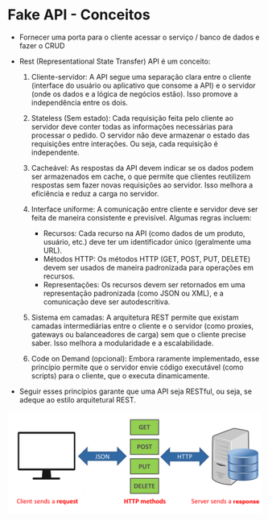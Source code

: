 # Fake API - Conceitos

- Fornecer uma porta para o cliente acessar o serviço / banco de dados e fazer o CRUD
- Rest (Representational State Transfer) API é um conceito:
    1. Cliente-servidor: A API segue uma separação clara entre o cliente (interface do usuário ou aplicativo que consome a API) e o servidor (onde os dados e a lógica de negócios estão). Isso promove a independência entre os dois.
    
    2. Stateless (Sem estado): Cada requisição feita pelo cliente ao servidor deve conter todas as informações necessárias para processar o pedido. O servidor não deve armazenar o estado das requisições entre interações. Ou seja, cada requisição é independente.

    3. Cacheável: As respostas da API devem indicar se os dados podem ser armazenados em cache, o que permite que clientes reutilizem respostas sem fazer novas requisições ao servidor. Isso melhora a eficiência e reduz a carga no servidor.

    4. Interface uniforme: A comunicação entre cliente e servidor deve ser feita de maneira consistente e previsível. Algumas regras incluem:

        - Recursos: Cada recurso na API (como dados de um produto, usuário, etc.) deve ter um identificador único (geralmente uma URL).
        - Métodos HTTP: Os métodos HTTP (GET, POST, PUT, DELETE) devem ser usados de maneira padronizada para operações em recursos.
        - Representações: Os recursos devem ser retornados em uma representação padronizada (como JSON ou XML), e a comunicação deve ser autodescritiva.

    5. Sistema em camadas: A arquitetura REST permite que existam camadas intermediárias entre o cliente e o servidor (como proxies, gateways ou balanceadores de carga) sem que o cliente precise saber. Isso melhora a modularidade e a escalabilidade.

    6. Code on Demand (opcional): Embora raramente implementado, esse princípio permite que o servidor envie código executável (como scripts) para o cliente, que o executa dinamicamente.

- Seguir esses princípios garante que uma API seja RESTful, ou seja, se adeque ao estilo arquitetural REST.

![What is RestAPI](image.png)